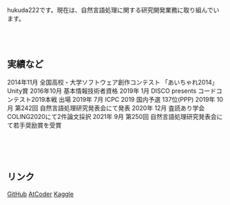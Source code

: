 <br>
hukuda222です。現在は、自然言語処理に関する研究開発業務に取り組んでいます。

<br>
<br>
<br>
<br>

## 実績など
2014年11月 全国高校・大学ソフトウェア創作コンテスト 「あいちゃれ2014」 Unity賞
2016年10月 基本情報技術者資格
2019年 1月 DISCO presents コードコンテスト2019本戦 出場
2019年 7月 ICPC 2019 国内予選 137位(PPP)
2019年 10月 第242回 自然言語処理研究発表会にて発表
2020年 12月 査読あり学会COLING2020にて2件論文採択
2021年 9月 第250回 自然言語処理研究発表会にて若手奨励賞を受賞

<br>
<br>
<br>

## リンク
[GitHub](https://github.com/hukuda222)
[AtCoder](https://atcoder.jp/users/grayf)
[Kaggle](https://www.kaggle.com/hukuda222)

